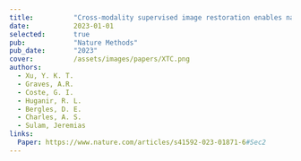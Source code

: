 ```yaml
---
title:          "Cross-modality supervised image restoration enables nanoscale tracking of synaptic plasticity in living mice"
date:           2023-01-01
selected:       true
pub:            "Nature Methods"
pub_date:       "2023"
cover:          /assets/images/papers/XTC.png
authors:
  - Xu, Y. K. T.
  - Graves, A.R.
  - Coste, G. I.
  - Huganir, R. L.
  - Bergles, D. E.
  - Charles, A. S.
  - Sulam, Jeremias
links:
  Paper: https://www.nature.com/articles/s41592-023-01871-6#Sec2
---
```

